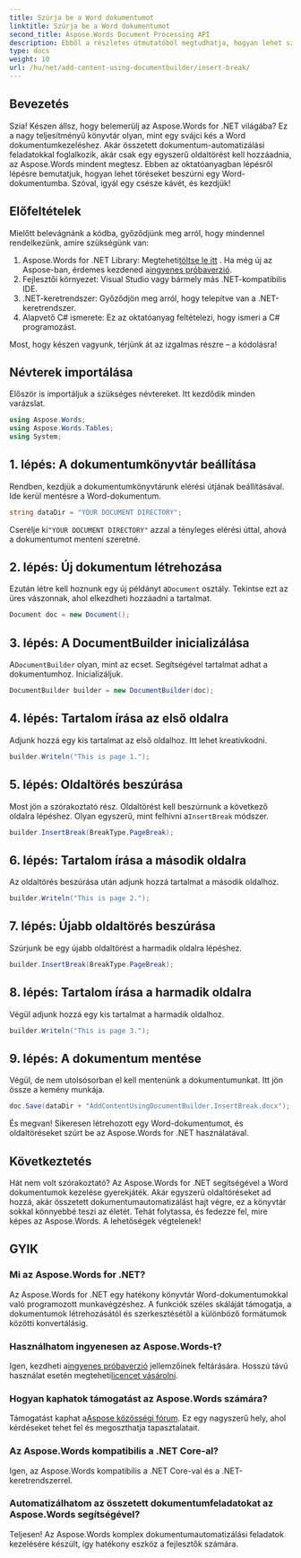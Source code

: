 ```yaml
---
title: Szúrja be a Word dokumentumot
linktitle: Szúrja be a Word dokumentumot
second_title: Aspose.Words Document Processing API
description: Ebből a részletes útmutatóból megtudhatja, hogyan lehet szünetet beszúrni egy Word-dokumentumba az Aspose.Words for .NET használatával. Tökéletes azoknak a fejlesztőknek, akik szeretnének elsajátítani a dokumentumkezelést.
type: docs
weight: 10
url: /hu/net/add-content-using-documentbuilder/insert-break/
---
```

## Bevezetés

Szia! Készen állsz, hogy belemerülj az Aspose.Words for .NET világába? Ez a nagy teljesítményű könyvtár olyan, mint egy svájci kés a Word dokumentumkezeléshez. Akár összetett dokumentum-automatizálási feladatokkal foglalkozik, akár csak egy egyszerű oldaltörést kell hozzáadnia, az Aspose.Words mindent megtesz. Ebben az oktatóanyagban lépésről lépésre bemutatjuk, hogyan lehet töréseket beszúrni egy Word-dokumentumba. Szóval, igyál egy csésze kávét, és kezdjük!

## Előfeltételek

Mielőtt belevágnánk a kódba, győződjünk meg arról, hogy mindennel rendelkezünk, amire szükségünk van:

1.  Aspose.Words for .NET Library: Megteheti[töltse le itt](https://releases.aspose.com/words/net/) . Ha még új az Aspose-ban, érdemes kezdened a[ingyenes próbaverzió](https://releases.aspose.com/).
2. Fejlesztői környezet: Visual Studio vagy bármely más .NET-kompatibilis IDE.
3. .NET-keretrendszer: Győződjön meg arról, hogy telepítve van a .NET-keretrendszer.
4. Alapvető C# ismerete: Ez az oktatóanyag feltételezi, hogy ismeri a C# programozást.

Most, hogy készen vagyunk, térjünk át az izgalmas részre – a kódolásra!

## Névterek importálása

Először is importáljuk a szükséges névtereket. Itt kezdődik minden varázslat.

```csharp
using Aspose.Words;
using Aspose.Words.Tables;
using System;
```

## 1. lépés: A dokumentumkönyvtár beállítása

Rendben, kezdjük a dokumentumkönyvtárunk elérési útjának beállításával. Ide kerül mentésre a Word-dokumentum.

```csharp
string dataDir = "YOUR DOCUMENT DIRECTORY";
```

 Cserélje ki`"YOUR DOCUMENT DIRECTORY"` azzal a tényleges elérési úttal, ahová a dokumentumot menteni szeretné.

## 2. lépés: Új dokumentum létrehozása

 Ezután létre kell hoznunk egy új példányt a`Document` osztály. Tekintse ezt az üres vászonnak, ahol elkezdheti hozzáadni a tartalmat.

```csharp
Document doc = new Document();
```

## 3. lépés: A DocumentBuilder inicializálása

 A`DocumentBuilder` olyan, mint az ecset. Segítségével tartalmat adhat a dokumentumhoz. Inicializáljuk.

```csharp
DocumentBuilder builder = new DocumentBuilder(doc);
```

## 4. lépés: Tartalom írása az első oldalra

Adjunk hozzá egy kis tartalmat az első oldalhoz. Itt lehet kreatívkodni.

```csharp
builder.Writeln("This is page 1.");
```

## 5. lépés: Oldaltörés beszúrása

 Most jön a szórakoztató rész. Oldaltörést kell beszúrnunk a következő oldalra lépéshez. Olyan egyszerű, mint felhívni a`InsertBreak` módszer.

```csharp
builder.InsertBreak(BreakType.PageBreak);
```

## 6. lépés: Tartalom írása a második oldalra

Az oldaltörés beszúrása után adjunk hozzá tartalmat a második oldalhoz.

```csharp
builder.Writeln("This is page 2.");
```

## 7. lépés: Újabb oldaltörés beszúrása

Szúrjunk be egy újabb oldaltörést a harmadik oldalra lépéshez.

```csharp
builder.InsertBreak(BreakType.PageBreak);
```

## 8. lépés: Tartalom írása a harmadik oldalra

Végül adjunk hozzá egy kis tartalmat a harmadik oldalhoz.

```csharp
builder.Writeln("This is page 3.");
```

## 9. lépés: A dokumentum mentése

Végül, de nem utolsósorban el kell mentenünk a dokumentumunkat. Itt jön össze a kemény munkája.

```csharp
doc.Save(dataDir + "AddContentUsingDocumentBuilder.InsertBreak.docx");
```

És megvan! Sikeresen létrehozott egy Word-dokumentumot, és oldaltöréseket szúrt be az Aspose.Words for .NET használatával.

## Következtetés

Hát nem volt szórakoztató? Az Aspose.Words for .NET segítségével a Word dokumentumok kezelése gyerekjáték. Akár egyszerű oldaltöréseket ad hozzá, akár összetett dokumentumautomatizálást hajt végre, ez a könyvtár sokkal könnyebbé teszi az életét. Tehát folytassa, és fedezze fel, mire képes az Aspose.Words. A lehetőségek végtelenek!

## GYIK

### Mi az Aspose.Words for .NET?
Az Aspose.Words for .NET egy hatékony könyvtár Word-dokumentumokkal való programozott munkavégzéshez. A funkciók széles skáláját támogatja, a dokumentumok létrehozásától és szerkesztésétől a különböző formátumok közötti konvertálásig.

### Használhatom ingyenesen az Aspose.Words-t?
Igen, kezdheti a[ingyenes próbaverzió](https://releases.aspose.com/) jellemzőinek feltárására. Hosszú távú használat esetén megteheti[licencet vásárolni](https://purchase.aspose.com/buy).

### Hogyan kaphatok támogatást az Aspose.Words számára?
 Támogatást kaphat a[Aspose közösségi fórum](https://forum.aspose.com/c/words/8). Ez egy nagyszerű hely, ahol kérdéseket tehet fel és megoszthatja tapasztalatait.

### Az Aspose.Words kompatibilis a .NET Core-al?
Igen, az Aspose.Words kompatibilis a .NET Core-val és a .NET-keretrendszerrel.

### Automatizálhatom az összetett dokumentumfeladatokat az Aspose.Words segítségével?
Teljesen! Az Aspose.Words komplex dokumentumautomatizálási feladatok kezelésére készült, így hatékony eszköz a fejlesztők számára.